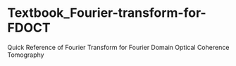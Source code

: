 # Textbook_Fourier-transform-for-FDOCT
Quick Reference of Fourier Transform for Fourier Domain Optical Coherence Tomography
